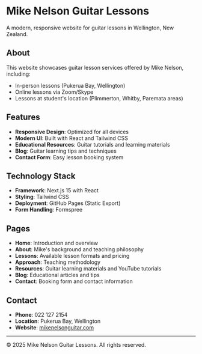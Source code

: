 # Mike Nelson Guitar Lessons

A modern, responsive website for guitar lessons in Wellington, New Zealand.

## About

This website showcases guitar lesson services offered by Mike Nelson, including:

- In-person lessons (Pukerua Bay, Wellington)
- Online lessons via Zoom/Skype
- Lessons at student's location (Plimmerton, Whitby, Paremata areas)

## Features

- **Responsive Design**: Optimized for all devices
- **Modern UI**: Built with React and Tailwind CSS
- **Educational Resources**: Guitar tutorials and learning materials
- **Blog**: Guitar learning tips and techniques
- **Contact Form**: Easy lesson booking system

## Technology Stack

- **Framework**: Next.js 15 with React
- **Styling**: Tailwind CSS
- **Deployment**: GitHub Pages (Static Export)
- **Form Handling**: Formspree

## Pages

- **Home**: Introduction and overview
- **About**: Mike's background and teaching philosophy
- **Lessons**: Available lesson formats and pricing
- **Approach**: Teaching methodology
- **Resources**: Guitar learning materials and YouTube tutorials
- **Blog**: Educational articles and tips
- **Contact**: Booking form and contact information

## Contact

- **Phone**: 022 127 2154
- **Location**: Pukerua Bay, Wellington
- **Website**: [mikenelsonguitar.com](https://mikenelsonguitar.com)

---

© 2025 Mike Nelson Guitar Lessons. All rights reserved.
